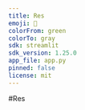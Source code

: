 ```yaml
---
title: Res
emoji: 🚀
colorFrom: green
colorTo: gray
sdk: streamlit
sdk_version: 1.25.0
app_file: app.py
pinned: false
license: mit
---
```

#Res
